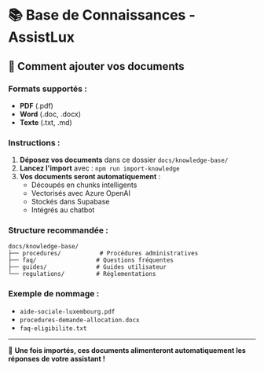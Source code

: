 # 📚 Base de Connaissances - AssistLux

## 📁 Comment ajouter vos documents

### Formats supportés :
- **PDF** (.pdf)
- **Word** (.doc, .docx) 
- **Texte** (.txt, .md)

### Instructions :
1. **Déposez vos documents** dans ce dossier `docs/knowledge-base/`
2. **Lancez l'import** avec : `npm run import-knowledge`
3. **Vos documents seront automatiquement** :
   - Découpés en chunks intelligents
   - Vectorisés avec Azure OpenAI
   - Stockés dans Supabase
   - Intégrés au chatbot

### Structure recommandée :
```
docs/knowledge-base/
├── procedures/           # Procédures administratives
├── faq/                 # Questions fréquentes  
├── guides/              # Guides utilisateur
└── regulations/         # Réglementations
```

### Exemple de nommage :
- `aide-sociale-luxembourg.pdf`
- `procedures-demande-allocation.docx`
- `faq-eligibilite.txt`

---
🤖 **Une fois importés, ces documents alimenteront automatiquement les réponses de votre assistant !** 